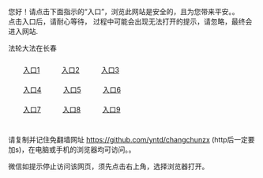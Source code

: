 您好！请点击下面指示的“入口”，浏览此网站是安全的，且为您带来平安。。 <br/>
点击入口后，请耐心等待， 过程中可能会出现无法打开的提示，请忽略，最终会进入网站. </br>

法轮大法在长春<br/>
<div style="padding:10px"><a style="margin:20px" target="_blank" href="https://d2vga2yac6hiwx.cloudfront.net/2Qpsp?rwvqjw" id="ccLink1" rel="nofollow">入口1</a> <a target="_blank" style="margin:20px" href="https://d1p67gx9zppfwm.cloudfront.net/2Qpsp?inbhwga" id="ccLink2" rel="nofollow">入口2</a> <a style="margin:20px" target="_blank" href="https://d2fkf96kd4f39w.cloudfront.net/2Qpsp?nbuochvp" id="ccLink3" rel="nofollow">入口3</a></div>

<div style="padding:10px" ><a style="margin:20px" target="_blank" href="https://d2vga2yac6hiwx.cloudfront.net/2Qpsp?rwvqjw" id="ccLink4" rel="nofollow">入口4</a> <a style="margin:20px" href="https://d1p67gx9zppfwm.cloudfront.net/2Qpsp?inbhwga" target="_blank" id="ccLink5" rel="nofollow">入口5</a> <a style="margin:20px" href="https://d2fkf96kd4f39w.cloudfront.net/2Qpsp?nbuochvp" target="_blank" id="ccLink6" rel="nofollow">入口6</a></div>

<div style="padding:10px"><a style="margin:20px" target="_blank" href="https://d2vga2yac6hiwx.cloudfront.net/2Qpsp?rwvqjw" id="ccLink7" rel="nofollow">入口7</a> <a style="margin:20px" href="https://d1p67gx9zppfwm.cloudfront.net/2Qpsp?inbhwga" target="_blank" id="ccLink8" rel="nofollow">入口8</a> <a style="margin:20px" target="_blank" href="https://d2fkf96kd4f39w.cloudfront.net/2Qpsp?nbuochvp" id="ccLink9" rel="nofollow">入口9</a></div>

<br/>



请复制并记住免翻墙网址 https://github.com/yntd/changchunzx (http后一定要加s)，在电脑或手机的浏览器均可访问。。<br/>

微信如提示停止访问该网页，须先点击右上角，选择浏览器打开。
